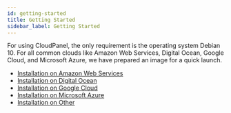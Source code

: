 ```yaml
---
id: getting-started
title: Getting Started
sidebar_label: Getting Started
---
```


For using CloudPanel, the only requirement is the operating system Debian 10.
For all common clouds like Amazon Web Services, Digital Ocean, Google Cloud, and Microsoft Azure, we have prepared an image for a quick launch.

- [Installation on Amazon Web Services](getting-started/installation-aws)
- [Installation on Digital Ocean](getting-started/installation-digital-ocean-marketplace)
- [Installation on Google Cloud](getting-started/installation-google-cloud)
- [Installation on Microsoft Azure](getting-started/installation-microsoft-azure)
- [Installation on Other](getting-started/installation-other)